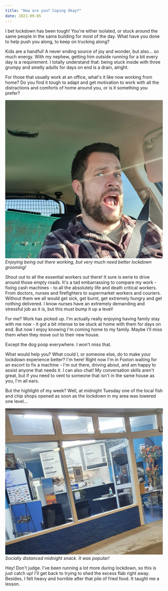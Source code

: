 ```yaml
---
title: "How are you? Coping Okay?"
date: 2021-09-05
---
```


I bet lockdown has been tough! You're either isolated, or stuck around the same people in the same building for most of the day. What have you done to help push you along, to keep on trucking along?

Kids are a handful! A never ending source of joy and wonder, but also… so much energy. With my nephew, getting him outside running for a bit every day is a requirement. I totally understand that: being stuck inside with three grumpy and smelly adults for days on end is a drain, alright.

For those that usually work at an office, what's it like now working from home? Do you find it tough to adapt and get motivation to work with all the distractions and comforts of home around you, or is it something you prefer?

![slicegone.](../../assets/images/blog/haircut.jpg)
_Enjoying being out there working, but very much need better lockdown grooming!_

Shout out to all the essential workers out there! It sure is eerie to drive around those empty roads. It's a tad embarrassing to compare my work - fixing cash machines - to all the absolutely life and death critical workers. From doctors, nurses and firefighters to supermarket workers and couriers. Without them we all would get sick, get burnt, get extremely hungry and get nothing delivered. I know nurses have an extremely demanding and stressful job as it is, but this must bump it up a level!

For me? Work has picked up. I'm actually really enjoying having family stay with me now - it got a bit intense to be stuck at home with them for days on end. But now I enjoy knowing I'm coming home to my family. Maybe I'll miss them when they move out to their new house.

Except the dog poop everywhere. I won't miss that.

What would help you? What could I, or someone else, do to make your lockdown experience better? I'm here! Right now I'm in Foxton waiting for an escort to fix a machine - I'm out there, driving about, and am happy to assist anyone that needs it. I can also chat! My conversation skills aren't great, but if you need to vent to someone that isn't in the same house as you, I'm all ears.

But the highlight of my week? Well, at midnight Tuesday one of the local fish and chip shops opened as soon as the lockdown in my area was lowered one level…

![slicegone.](../../assets/images/blog/midnightsnack.jpg)
_Socially distanced midnight snack. It was popular!_

Hey! Don't judge. I’ve been running a lot more during lockdown, so this is just catch up! I'll get back to trying to shed the excess flab right away. Besides, I felt heavy and horrible after that pile of fried food. It taught me a lesson.
